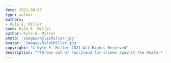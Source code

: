 ```yaml
---
date: 2021-09-15
type: author
authors:
- Kyle E. Miller
name: Kyle E. Miller
author: Kyle E. Miller
photo: 'images/KyleEMiller.jpg'
avatar: 'images/KyleEMiller.jpg'
copyright: "© Kyle E. Miller 2021 All Rights Reserved"
description: "*Thrown out of Fairyland for crimes against the Realm,* ***Kyle E. Miller*** *is a naturalist and moral philosopher living in Michigan. He can usually be found in the dunes or forests, turning up logs looking for life. Past incarnations include zookeeper, video game critic, retail manager, stablehand, and writing tutor. His fiction has appeared in* Clarkesworld, Three-Lobed Burning Eye, *and* Honey & Sulphur. *You can find more at [www.kyle-e-miller.com](http://www.kyle-e-miller.com/).*"
---
```


